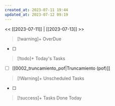 ```yaml
---
created_at: 2023-07-11 19:44
updated_at: 2023-07-12 09:19
---
```


<< [[2023-07-11]] | [[2023-07-13]] >>


> [!warning]+ OverDue


- [ ] 

> [!todo]+ Today's Tasks

- [ ] [[0002_truncamiento_pof|Truncamiento (pof)]]

> [!Warning]+ Unscheduled Tasks


- [ ] 

> [!success]+ Tasks Done Today
